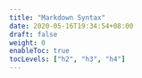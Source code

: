 ```yaml
---
title: "Markdown Syntax"
date: 2020-05-16T19:34:54+08:00
draft: false
weight: 0
enableToc: true
tocLevels: ["h2", "h3", "h4"]
---
```

